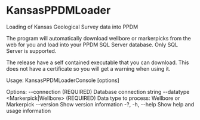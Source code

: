 # KansasPPDMLoader
Loading of Kansas Geological Survey data into PPDM

The program will automatically download wellbore or markerpicks from the web for you and load into your PPDM SQL Server database. Only SQL Server is supported.

The release have a self contained executable that you can download. This does not have a certificate so you will get a warning when using it.

Usage:
  KansasPPDMLoaderConsole [options]

Options:
  --connection <connection> (REQUIRED)         Database connection string
  --datatype <Markerpick|Wellbore> (REQUIRED)  Data type to process: Wellbore or Markerpick
  --version                                    Show version information
  -?, -h, --help                               Show help and usage information

